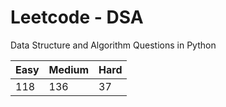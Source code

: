 # Leetcode - DSA

Data Structure and Algorithm Questions in Python

| Easy   |  Medium  | Hard |
|--------|----------|------|
|   118  |    136   |  37  |
